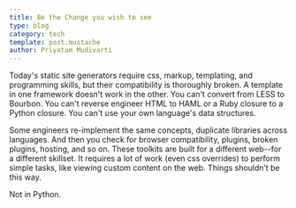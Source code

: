 ```yaml
---
title: Be the Change you wish to see
type: blog
category: tech
template: post.mustache
author: Priyatam Mudivarti
---
```


Today's static site generators require css, markup, templating, and programming skills, but their compatibility
is thoroughly broken. A template in one framework doesn't work in the other. You can't convert from LESS to Bourbon.
You can't reverse engineer HTML to HAML or a Ruby closure to a Python closure. You can't use your own language's data
structures.

Some engineers re-implement the same concepts, duplicate libraries across languages. And then you check for browser
compatibility, plugins, broken plugins, hosting, and so on. These toolkits are built for a different web--for a
different skillset. It requires a lot of work (even css overrides) to perform simple tasks, like viewing custom
content on the web. Things shouldn’t be this way.

Not in Python.
